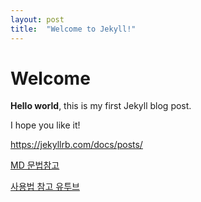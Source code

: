 ```yaml
---
layout: post
title:  "Welcome to Jekyll!"
---
```


# Welcome

**Hello world**, this is my first Jekyll blog post.

I hope you like it!

 https://jekyllrb.com/docs/posts/  

[MD 문법참고](https://teddylee777.github.io/jekyll/Jekyll-%EC%82%AC%EC%9A%A9%EC%9D%84-%EC%9C%84%ED%95%9C-markdown-%EB%AC%B8%EB%B2%95)

[사용법 참고 유투브](https://www.youtube.com/watch?v=ACzFIAOsfpM)
